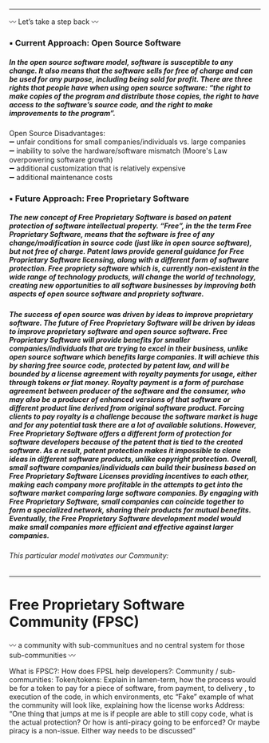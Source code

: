 ***  
:wavy_dash: Let’s take a step back :wavy_dash:
### :black_small_square: Current Approach: Open Source Software 
##### In the open source software model, software is susceptible to any change. It also means that the software sells for free of charge and can be used for any purpose, including being sold for profit. There are three rights that people have when using open source software: “the right to make copies of the program and distribute those copies, the right to have access to the software’s source code, and the right to make improvements to the program”. #####
  
Open Source Disadvantages:  
:heavy_minus_sign: unfair conditions for small companies/individuals vs. large companies  
:heavy_minus_sign: inability to solve the hardware/software mismatch (Moore's Law overpowering software growth)  
:heavy_minus_sign: additional customization that is relatively expensive  
:heavy_minus_sign: additional maintenance costs  


### :black_small_square: Future Approach: Free Proprietary Software 
##### The new concept of Free Proprietary Software is based on patent protection of software intellectual property. “Free”, in the the term Free Proprietary Software, means that the software is free of any change/modification in source code (just like in open source software), but not free of charge. Patent laws provide general guidance for Free Proprietary Software licensing, along with a different form of software protection. Free propriety software which is, currently non-existent in the wide range of technology products, will change the world of technology, creating new opportunities to all software businesses by improving both aspects of open source software and propriety software. #####

##### The success of open source was driven by ideas to improve proprietary software. The future of Free Proprietary Software will be driven by ideas to improve proprietary software and open source software. Free Proprietary Software will provide benefits for smaller companies/individuals that are trying to excel in their business, unlike open source software which benefits large companies. It will achieve this by sharing free source code, protected by patent law, and will be bounded by a license agreement with royalty payments for usage, either through tokens or fiat money. Royalty payment is a form of purchase agreement between producer of the software and the consumer, who may also be a producer of enhanced versions of that software or different product line derived from original software product. Forcing clients to pay royalty is a challenge because the software market is huge and for any potential task there are a lot of available solutions. However, Free Proprietary Software offers a different form of protection for software developers because of the patent that is tied to the created software. As a result, patent protection makes it impossible to clone ideas in different software products, unlike copyright protection. Overall, small software companies/individuals can build their business based on Free Proprietary Software Licenses providing incentives to each other, making each company more profitable in the attempts to get into the software market comparing large software companies. By engaging with Free Proprietary Software, small companies can coincide together to form a specialized network, sharing their products for mutual benefits. Eventually, the Free Proprietary Software development model would make small companies more efficient and effective against larger companies.  
  
  
###### This particular model motivates our Community: ######  
***  
# Free Proprietary Software Community (FPSC)
:wavy_dash: a community with sub-communitues and no central system for those sub-communities :wavy_dash:  

What is FPSC?: 
How does FPSL help developers?: 
Community / sub-communities:
Token/tokens:
Explain in lamen-term, how the process would be for a token to pay for a piece of software, from payment, to delivery , to execution of the code, in which environments, etc
“Fake” example of what the community will look like, explaining how the license works
Address: “One thing that jumps at me is if people are able to still copy code, what is the actual protection? Or how  is anti-piracy going to be enforced? Or maybe piracy is a non-issue. Either way needs to be discussed”

